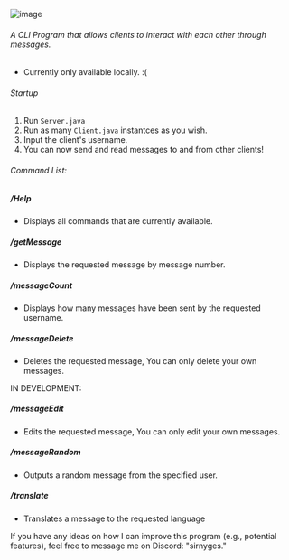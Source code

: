 ![image](https://github.com/user-attachments/assets/28f08428-133b-415f-8c92-c0022c7502a6)

###### A CLI Program that allows clients to interact with each other through messages.

- Currently only available locally. :(

###### Startup
1. Run `Server.java`
2. Run as many `Client.java` instantces as you wish.
3. Input the client's username.
4. You can now send and read messages to and from other clients!

###### Command List:

##### /Help
  - Displays all commands that are currently available.

##### /getMessage <Number>
  - Displays the requested message by message number.

##### /messageCount <Username>
  - Displays how many messages have been sent by the requested username.

##### /messageDelete <Number>
  - Deletes the requested message, You can only delete your own messages.

IN DEVELOPMENT:

##### /messageEdit <Number> <Message>
  - Edits the requested message, You can only edit your own messages.

##### /messageRandom <Username>
  - Outputs a random message from the specified user.

##### /translate <Number> <Language>
  - Translates a message to the requested language

If you have any ideas on how I can improve this program (e.g., potential features), feel free to message me on Discord: "sirnyges."
